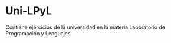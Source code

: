 # Uni-LPyL
Contiene ejercicios de la universidad en la materia Laboratorio de Programación y Lenguajes
